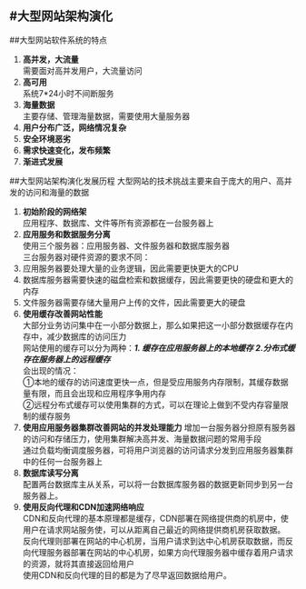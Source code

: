 #大型网站架构演化
---
##大型网站软件系统的特点
1. <b>高并发，大流量</b>   
   需要面对高并发用户，大流量访问
2. <b>高可用</b>   
   系统7*24小时不间断服务
3. <b>海量数据</b>  
   主要存储、管理海量数据，需要使用大量服务器
4. **用户分布广泛，网络情况复杂**
5. **安全环境恶劣**
6. **需求快速变化，发布频繁**
7. **渐进式发展**

##大型网站架构演化发展历程
大型网站的技术挑战主要来自于庞大的用户、高并发的访问和海量的数据 

1. **初始阶段的网络架**   
 应用程序、数据库、文件等所有资源都在一台服务器上  
2. **应用服务和数据服务分离**    
  使用三个服务器：应用服务器、文件服务器和数据库服务器  
  三台服务器对硬件资源的要求不同：
  1.  应用服务器要处理大量的业务逻辑，因此需要更快更大的CPU  
  2.  数据库服务器需要快速的磁盘检索和数据缓存，因此需要更快的硬盘和更大的内存  
  3.  文件服务器需要存储大量用户上传的文件，因此需要更大的硬盘  
3. **使用缓存改善网站性能**  
  大部分业务访问集中在一小部分数据上，那么如果把这一小部分数据缓存在内存中，减少数据库的访问压力  
  网站使用的缓存可以分为两种：***1. 缓存在应用服务器上的本地缓存*** ***2.分布式缓存在服务器上的远程缓存***  
  会出现的情况：   
  ①本地的缓存的访问速度更快一点，但是受应用服务内存限制，其缓存数据量有限，而且会出现和应用程序争用内存  
  ②远程分布式缓存可以使用集群的方式，可以在理论上做到不受内存容量限制的缓存服务  
4. **使用应用服务器集群改善网站的并发处理能力** 
   增加一台服务器分担原有服务器的访问和存储压力，使用集群解决高并发、海量数据问题的常用手段  
   通过负载均衡调度服务器，可将用户浏览器的访问请求分发到应用服务器集群中的任何一台服务器上  
5. **数据库读写分离**  
   配置两台数据库主从关系，可以将一台数据库服务器的数据更新同步到另一台服务器上。
6. **使用反向代理和CDN加速网络响应**  
   CDN和反向代理的基本原理都是缓存，CDN部署在网络提供商的机房中，使用户在请求网站服务使，可以从距离自己最近的网络提供商机房获取数据。  
   反向代理则部署在网站的中心机房，当用户请求到达中心机房获取数据，而反向代理服务器部署在网站的中心机房，如果方向代理服务器中缓存着用户请求的资源，就将其直接返回给用户  
   使用CDN和反向代理的目的都是为了尽早返回数据给用户。
   
 